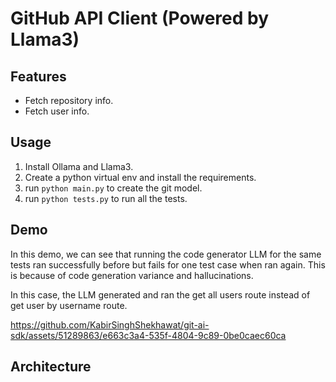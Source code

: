 # GitHub API Client (Powered by Llama3)

## Features
- Fetch repository info.
- Fetch user info.

## Usage

1. Install Ollama and Llama3.
2. Create a python virtual env and install the requirements.
3. run `python main.py` to create the git model.
4. run `python tests.py` to run all the tests.

## Demo

In this demo, we can see that running the code generator LLM
for the same tests ran successfully before but fails for
one test case when ran again. This is because of code 
generation variance and hallucinations.

In this case, the LLM generated and ran the get all users route
instead of get user by username route.



https://github.com/KabirSinghShekhawat/git-ai-sdk/assets/51289863/e663c3a4-535f-4804-9c89-0be0caec60ca

## Architecture

